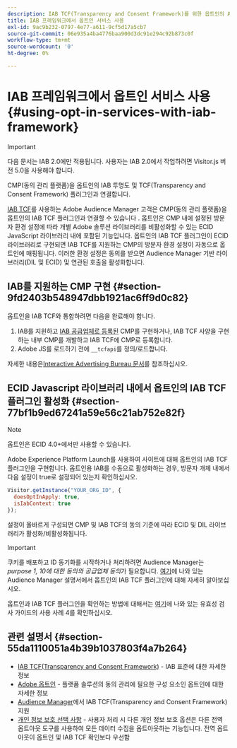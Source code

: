 ```yaml
---
description: IAB TCF(Transparency and Consent Framework)를 위한 옵트인의 Audience Manager 플러그인과 CMP(동의 관리 플랫폼)를 연결합니다.
title: IAB 프레임워크에서 옵트인 서비스 사용
exl-id: 9ac9b232-0797-4e77-a611-9cf5d17a5cb7
source-git-commit: 06e935a4ba4776baa900d3dc91e294c92b873c0f
workflow-type: tm+mt
source-wordcount: '0'
ht-degree: 0%

---
```


# IAB 프레임워크에서 옵트인 서비스 사용{#using-opt-in-services-with-iab-framework}

>[!IMPORTANT]
>
>다음 문서는 IAB 2.0에만 적용됩니다. 사용자는 IAB 2.0에서 작업하려면 Visitor.js 버전 5.0을 사용해야 합니다.

CMP(동의 관리 플랫폼)을 옵트인의 IAB 투명도 및 TCF(Transparency and Consent Framework) 플러그인과 연결합니다.

[IAB TCF](https://iabtechlab.com/standards/gdpr-transparency-and-consent-framework/)를 사용하는 Adobe Audience Manager 고객은 CMP(동의 관리 플랫폼)을 옵트인의 IAB TCF 플러그인과 연결할 수 있습니다 . 옵트인은 CMP 내에 설정된 방문자 환경 설정에 따라 개별 Adobe 솔루션 라이브러리를 비활성화할 수 있는 ECID JavaScript 라이브러리 내에 포함된 기능입니다. 옵트인의 IAB TCF 플러그인이 ECID 라이브러리로 구현되면 IAB TCF를 지원하는 CMP의 방문자 환경 설정이 자동으로 옵트인에 매핑됩니다. 이러한 환경 설정은 동의를 받으면 Audience Manager 기반 라이브러리(DIL 및 ECID) 및 연관된 호출을 활성화합니다.

## IAB를 지원하는 CMP 구현 {#section-9fd2403b548947dbb1921ac6ff9d0c82}

옵트인을 IAB TCF와 통합하려면 다음을 완료해야 합니다.

1. IAB를 지원하고 [IAB 공급업체로 등록된](https://vendorlist.consensu.org/vendorlist.json) CMP를 구현하거나, IAB TCF 사양을 구현하는 내부 CMP를 개발하고 IAB TCF에 CMP로 등록합니다.
1. Adobe JS를 로드하기 전에 `__tcfapi`를 정의/로드합니다.

자세한 내용은[Interactive Advertising Bureau 문서](https://github.com/InteractiveAdvertisingBureau/GDPR-Transparency-and-Consent-Framework/blob/master/TCFv2/TCF-Implementation-Guidelines.md)를 참조하십시오.

## ECID Javascript 라이브러리 내에서 옵트인의 IAB TCF 플러그인 활성화 {#section-77bf1b9ed67241a59e56c21ab752e82f}

>[!NOTE]
>
>옵트인은 ECID 4.0+에서만 사용할 수 있습니다.

Adobe Experience Platform Launch를 사용하여 사이트에 대해 옵트인의 IAB TCF 플러그인을 구현합니다. 옵트인용 IAB를 수동으로 활성화하는 경우, 방문자 개체 내에서 다음 설정이 true로 설정되어 있는지 확인하십시오.

```javascript
Visitor.getInstance("YOUR_ORG_ID", {  
  doesOptInApply: true,
  isIabContext: true
});
```

설정이 올바르게 구성되면 CMP 및 IAB TCF의 동의 기준에 따라 ECID 및 DIL 라이브러리가 활성화/비활성화됩니다.

>[!IMPORTANT]
>
>쿠키를 배포하고 ID 동기화를 시작하거나 처리하려면 Audience Manager는 *purpose 1, 10에 대한 동의와 공급업체 동의*&#x200B;가 필요합니다. [여기](https://docs.adobe.com/help/ko-KR/audience-manager/user-guide/overview/gdpr/aam-iab-plugin.html)에 나와 있는 Audience Manager 설명서에서 옵트인의 IAB TCF 플러그인에 대해 자세히 알아보십시오.

옵트인과 IAB TCF 플러그인을 확인하는 방법에 대해서는 [여기](../../implementation-guides/opt-in-service/testing-optin-and-iab-plugin.md#section-ca5c6f92fbdf4fd29b4acb6b644efbd0)에 나와 있는 유효성 검사 가이드의 사용 사례 4를 확인하십시오.

## 관련 설명서 {#section-55da1110051a4b39b1037803f4a7b264}

* [IAB TCF(Transparency and Consent Framework)](https://iabtechlab.com/standards/gdpr-transparency-and-consent-framework/) - IAB 표준에 대한 자세한 정보
* [Adobe 옵트인](../../implementation-guides/opt-in-service/optin-overview.md#concept-f9b5db0d27a245fbadd3e19162319360) - 플랫폼 솔루션의 동의 관리에 필요한 구성 요소인 옵트인에 대한 자세한 정보
* [Audience Manager](https://docs.adobe.com/content/help/ko-KR/audience-manager/user-guide/overview/data-privacy/consent-management/aam-iab-plugin.html)에서 IAB TCF(Transparency and Consent Framework) 지원
* [개인 정보 보호 선택 사항](https://www.adobe.com/kr/privacy/opt-out.html#customeruse) - 사용자 처리 시 다른 개인 정보 보호 옵션은 다른 전역 옵트아웃 도구를 사용하여 모든 데이터 수집을 옵트아웃하는 기능입니다. 전역 옵트아웃이 옵트인 및 IAB TCF 확인보다 우선함

